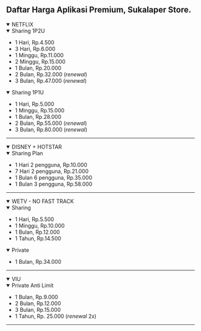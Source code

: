 ## Daftar Harga Aplikasi Premium, Sukalaper Store.

<!-- NETFLIX -->
<details open>
<summary>NETFLIX</summary>
  <details open>
    <summary>Sharing 1P2U</summary>   
    
  * 1 Hari, Rp.4.500
  * 3 Hari, Rp.6.000
  * 1 Minggu, Rp.11.000
  * 2 Minggu, Rp.15.000
  * 1 Bulan, Rp.20.000
  * 2 Bulan, Rp.32.000 (_renewal_)
  * 3 Bulan, Rp.47.000 (_renewal_) 
  </details>
  <details open>
    <summary>Sharing 1P1U</summary>

  * 1 Hari, Rp.5.000
  * 1 Minggu, Rp.15.000
  * 1 Bulan, Rp.28.000
  * 2 Bulan, Rp.55.000 (_renewal_)
  * 3 Bulan, Rp.80.000 (_renewal_)
  </details>
</details>

---

 <!-- DISNEY + HOTSTAR -->
<details open> 
<summary>DISNEY + HOTSTAR</summary>
  <details open> 
    <summary>Sharing Plan</summary>
    
  * 1 Hari 2 pengguna, Rp.10.000
  * 7 Hari 2 pengguna, Rp.21.000
  * 1 Bulan 6 pengguna, Rp.35.000
  * 1 Bulan 3 pengguna, Rp.58.000
  </details>
</details>

---
  
<!-- WETV --> 
<details open> 
<summary>WETV - NO FAST TRACK</summary>
  <details open>
    <summary>Sharing</summary>

  * 1 Hari, Rp.5.500
  * 1 Minggu, Rp.10.000
  * 1 Bulan, Rp.12.000
  * 1 Tahun, Rp.14.500
  </details>
  <details open>
    <summary>Private </summary>

  * 1 Bulan, Rp.34.000
  </details>
</details>

---

<!-- VIU --> 
<details open>
<summary>VIU</summary>
  <details open>
    <summary>Private Anti Limit</summary>
    
  * 1 Bulan, Rp.9.000
  * 2 Bulan, Rp.12.000
  * 3 Bulan, Rp.15.000
  * 1 Tahun, Rp. 25.000 (_renewal_ 2x)
  </details>
</details>

---

<!-- BSTATION -->
